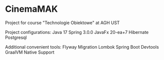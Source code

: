# CinemaMAK
Project for course "Technologie Obiektowe" at AGH UST

Project configurations:
Java 17
Spring 3.0.0
JavaFx 20-ea+7
Hibernate
Postgresql

Additional convenient tools:
Flyway Migration
Lombok
Spring Boot Devtools
GraalVM Native Support
